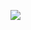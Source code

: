 ![](liang.png![liang](https://user-images.githubusercontent.com/82360526/117785934-9eccb400-b277-11eb-8bd9-c8923690b53c.JPG)
)
